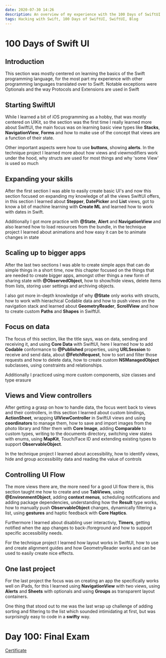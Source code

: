 ```yaml
---
date: 2020-07-30 14:26
description: An overview of my experience with the 100 Days of SwiftUI challenge.
tags: Hacking with Swift, 100 Days of SwiftUI, SwiftUI, Blog
---
```


# 100 Days of Swift UI

## Introduction
This section was mostly centered on learning the basics of the Swift programming language, for the most part my experience with other programming languages translated over to Swift. Notable exceptions were Optionals and the way Protocols and Extensions are used in Swift


## Starting SwiftUI
While I learned a bit of iOS programming as a hobby, that was mostly centered on UIKit, so the section was the first time I really learned more about SwiftUI, the main focus was on learning basic view types like __Stacks__, __NavigationView__, __Forms__ and how to make use of the concept that views are a function of their state.

Other important aspects were how to use __buttons__, showing __alerts__. In the technique project I learned more about how views and viewmodifiers work under the hood, why structs are used for most things and why 'some View' is used so much


## Expanding your skills
After the first section I was able to easily create basic UI's and now this section focused on expanding my knowledge of all the views SwiftUI offers, in this section I learned about __Stepper__, __DatePicker__ and __List__ views, got to know a bit of machine learning with __Create ML__ and learned how to work with dates in Swift.

Additionally I got more practice with __@State__, __Alert__ and __NavigationView__ and also learned how to load resources from the bundle, in the technique project I learned about animations and how easy it can be to animate changes in state


## Scaling up to bigger apps
After the last two sections I was able to create simple apps that can do simple things in a short time, now this chapter focused on the things that are needed to create bigger apps, amongst other things a new form of sharing state with __@ObservedObject__, how to show/hide views, delete items from lists, storing user settings and archiving objects.

I also got more in-depth knowledge of why __@State__ only works with structs, how to work with hierachical Codable data and how to push views on the navigation stack and learned about __GeometryReader__, __ScrollView__ and how to create custom __Paths__ and __Shapes__ in SwiftUI.


## Focus on data
The focus of this section, like the title says, was on data, sending and receiving it, and using __Core Data__ with SwiftUI, here I learned how to add __Codable__ conformance to __@Published__ properties, using __URLSession__ to receive and send data, about __@FetchRequest__, how to sort and filter those requests and how to delete data, how to create custom __NSManagedObject__ subclasses, using constraints and relationships.

Additionally I practiced using more custom components, size classes and type erasure


## Views and View controllers
After getting a grasp on how to handle data, the focus went back to views and their controllers, in this section I learned about custom bindings, __ActionSheet__, wrapping __UIViewController__ in SwiftUI views and using __coordinators__ to manage them, how to save and import images from the photo library and filter them with __Core Image__, adding __Comparable__ to custom types, writing to the documents directory, switching view states with enums, using __MapKit__, Touch/Face ID and extending existing types to support __ObservableObject__.

In the technique project I learned about accessibility, how to identify views, hide and group accessibility data and reading the value of controls


## Controlling UI Flow
The more views there are, the more need for a good UI flow there is, this section taught me how to create and use __TabViews__, using __@EnvironmentObject__, adding __context menus__, scheduling notifications and adding package dependencies, understanding how the __Result__ type works, how to manually push __ObservableObject__ changes, dynamically filtering a list, using __gestures__ and haptic feedback with __Core Haptics__.

Furthermore I learned about disabling user interactiviy,  __Timers__, getting notified when the app changes to back-/foreground and how to support specific accessibility needs.

For the technique project I learned how layout works in SwiftUI, how to use and create alignment guides and how GeometryReader works and can be used to easily create nice effects.


## One last project
For the last project the focus was on creating an app the specifically works well on iPads, for this I learned using __NavigationView__ with two views, using __Alerts__ and __Sheets__ with optionals and using __Groups__ as transparent layout containers.

One thing that stood out to me was the last wrap up challenge of adding sorting and filtering to the list which sounded intimidating at first, but was surprisingly easy to code in a __swifty__ way.


# Day 100: Final Exam
[Certificate](/certificate.jpg)
